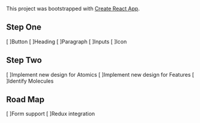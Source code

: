 This project was bootstrapped with [Create React App](https://github.com/facebookincubator/create-react-app).

## Step One
[ ]Button
[ ]Heading
[ ]Paragraph
[ ]Inputs
[ ]Icon

## Step Two
[ ]Implement new design for Atomics
[ ]Implement new design for Features
[ ]Identify Molecules

## Road Map
[ ]Form support
[ ]Redux integration